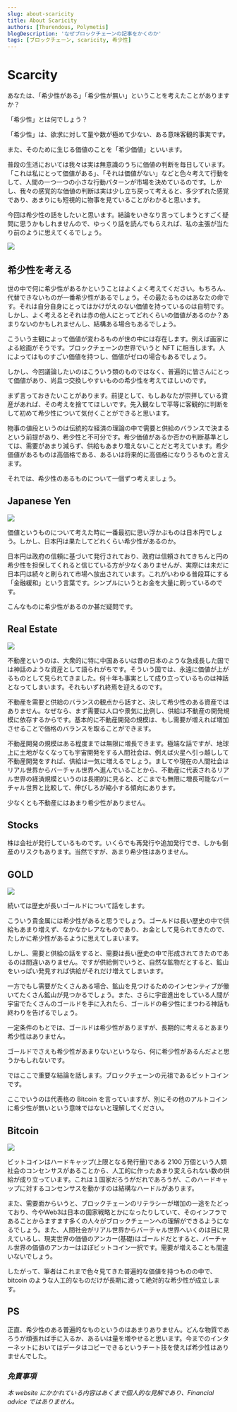```yaml
---
slug: about-scaricity
title: About Scaricity
authors: [Thurendous, Polymetis]
blogDescription: 'なぜブロックチェーンの記事をかくのか'
tags: [ブロックチェーン, scaricity, 希少性]
---
```


# Scarcity

あなたは、「希少性がある」「希少性が無い」ということを考えたことがありますか？

「希少性」とは何でしょう？

「希少性」は、欲求に対して量や数が極めて少ない、ある意味客観的事実です。

また、そのために生じる価値のことを「希少価値」といいます。

普段の生活においては我々は実は無意識のうちに価値の判断を毎日しています。「これは私にとって価値がある」、「それは価値がない」などと色々考えて行動をして、人間の一つ一つの小さな行動パターンが市場を決めているのです。しかし、我々の感覚的な価値の判断は実は少し立ち戻って考えると、多少ずれた感覚であり、あまりにも短視的に物事を見ていることがわかると思います。

今回は希少性の話をしたいと思います。結論をいきなり言ってしまうとすごく疑問に思うかもしれませんので、ゆっくり話を読んでもらえれば、私の主張が当たり前のように思えてくるでしょう。

![](moneything.jpeg)

## 希少性を考える

世の中で何に希少性があるかということはよくよく考えてください。もちろん、代替できないものが一番希少性があるでしょう。その最たるものはあなたの命です。それは自分自身にとってはかけがえのない価値を持っているのは自明です。しかし、よく考えるとそれは赤の他人にとってどれくらいの価値があるのか？あまりないのかもしれませんし、結構ある場合もあるでしょう。

こういう主観によって価値が変わるものが世の中には存在します。例えば画家による絵画がそうです。ブロックチェーンの世界でいうと NFT に相当します。人によってはものすごい価値を持つし、価値がゼロの場合もあるでしょう。

しかし、今回議論したいのはこういう類のものではなく、普遍的に皆さんにとって価値があり、尚且つ交換しやすいものの希少性を考えてほしいのです。

まず言っておきたいことがあります。前提として、もしあなたが崇拝している資産があれば、その考えを捨ててほしいです。先入観なしで平等に客観的に判断をして初めて希少性について気付くことができると思います。

物事の値段というのは伝統的な経済の理論の中で需要と供給のバランスで決まるという前提があり、希少性と不可分です。希少価値があるか否かの判断基準としては、需要があまり減らず、供給もあまり増えないことだと考えています。希少価値があるものは高価格である、あるいは将来的に高価格になりうるものと言えます。

それでは、希少性のあるものについて一個ずつ考えましょう。

## Japanese Yen

![](japanyen.jpg)

価値というものについて考えた時に一番最初に思い浮かぶものは日本円でしょう。しかし、日本円は果たしてどれくらい希少性があるのか。

日本円は政府の信頼に基づいて発行されており、政府は信頼されてきちんと円の希少性を担保してくれると信じている方が少なくありませんが、実際には未だに日本円は続々と刷られて市場へ放出されています。これがいわゆる普段耳にする「金融緩和」という言葉です。シンプルにいうとお金を大量に刷っているのです。

こんなものに希少性があるのか甚だ疑問です。

## Real Estate

![](realestate.jpg)

不動産というのは、大衆的に特に中国あるいは昔の日本のような急成長した国では神話のような資産として語られがちです。そういう国では、永遠に価値が上がるものとして見られてきました。何十年も事実として成り立っているものは神話となってしまいます。それもいずれ終焉を迎えるのです。

不動産を需要と供給のバランスの観点から話すと、決して希少性のある資産ではありません。なぜなら、まず需要は人口や景気に比例し、供給は不動産の開発規模に依存するからです。基本的に不動産開発の規模は、もし需要が増えれば増加させることで価格のバランスを取ることができます。

不動産開発の規模はある程度までは無限に増長できます。極端な話ですが、地球上に土地がなくなっても宇宙開発をする人間社会は、例えば火星へ引っ越しして不動産開発をすれば、供給は一気に増えるでしょう。ましてや現在の人間社会はリアル世界からバーチャル世界へ進んでいることから、不動産に代表されるリアル世界の経済規模というのは長期的に見ると、どこまでも無限に増長可能なバーチャル世界と比較して、伸びしろが縮小する傾向にあります。

少なくとも不動産にはあまり希少性がありません。

## Stocks

株は会社が発行しているものです。いくらでも再発行や追加発行でき、しかも倒産のリスクもあります。当然ですが、あまり希少性はありません。

## GOLD

![](gold1.jpg)

続いては歴史が長いゴールドについて話をします。

こういう貴金属には希少性があると思うでしょう。ゴールドは長い歴史の中で供給もあまり増えず、なかなかレアなものであり、お金として見られてきたので、たしかに希少性があるように思えてしまいます。

しかし、需要と供給の話をすると、需要は長い歴史の中で形成されてきたのであるのは間違いありません。ですが供給側でいうと、自然な鉱物だとすると、鉱山をいっぱい発見すれば供給がそれだけ増えてしまいます。

一方でもし需要がたくさんある場合、鉱山を見つけるためのインセンティブが働いてたくさん鉱山が見つかるでしょう。また、さらに宇宙進出をしている人間が宇宙でたくさんのゴールドを手に入れたら、ゴールドの希少性にまつわる神話も終わりを告げるでしょう。

一定条件のもとでは、ゴールドは希少性がありますが、長期的に考えるとあまり希少性はありません。

ゴールドでさえも希少性があまりないというなら、何に希少性があるんだよと思うかもしれないです。

ではここで重要な結論を話します。ブロックチェーンの元祖であるビットコインです。

ここでいうのは代表格の Bitcoin を言っていますが、別にその他のアルトコインに希少性が無いという意味ではないと理解してください。

## Bitcoin

![](bitcoin.jpg)

ビットコインはハードキャップ(上限となる発行量)である 2100 万個という人類社会のコンセンサスがあることから、人工的に作ったあまり変えられない数の供給が成り立っています。これは１国家だろうがだれであろうが、このハードキャップに対するコンセンサスを動かすのは結構なハードルがあります。

また、需要面からいうと、ブロックチェーンのリテラシーが増加の一途をたどっており、今やWeb3は日本の国家戦略とかになったりしていて、そのインフラであることからますます多くの人々がブロックチェーンへの理解ができるようになるでしょう。また、人間社会がリアル世界からバーチャル世界へいくのは目に見えているし、現実世界の価値のアンカー(基礎)はゴールドだとすると、バーチャル世界の価値のアンカーはほぼビットコイン一択です。需要が増えることも間違いないでしょう。

したがって、筆者はこれまで色々見てきた普遍的な価値を持つものの中で、bitcoin のような人工的なものだけが長期に渡って絶対的な希少性が成立します。

## PS

正直、希少性のある普遍的なものというのはあまりありません。どんな物質であろうが頑張れば手に入るか、あるいは量を増やせると思います。今までのインターネットにおいてはデータはコピーできるというチート技を使えば希少性はありませんでした。

### _免責事項_

_本 website にかかれている内容はあくまで個人的な見解であり、Financial advice ではありません。_
